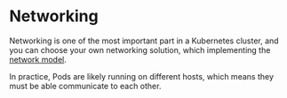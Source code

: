 # Networking

Networking is one of the most important part in a Kubernetes cluster, and you can choose your own networking solution, which implementing the [network model](https://kubernetes.io/docs/admin/networking/).

In practice, Pods are likely running on different hosts, which means they must be able communicate to each other.



